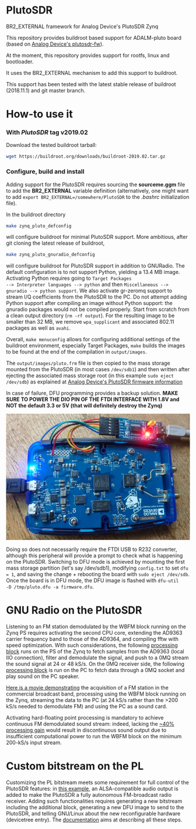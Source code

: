 # PlutoSDR
BR2_EXTERNAL framework for Analog Device's PlutoSDR Zynq

This repository provides buildroot based support for ADALM-pluto board (based on
[Analog Device's plutosdr-fw](https://github.com/analogdevicesinc/plutosdr-fw)).

At the moment, this repository provides support for rootfs, linux and bootloader.

It uses the BR2_EXTERNAL mechanism to add this support to buildroot.

This support has been tested with the latest stable release of buildroot (2018.11.1) and git master branch.

How-to use it
=============

### With *PlutoSDR* tag **v2019.02**

Download the tested buildroot tarball:
```bash
wget https://buildroot.org/downloads/buildroot-2019.02.tar.gz
```

### Configure, build and install

Adding support for the PlutoSDR requires sourcing the **sourceme.ggm** file to add the **BR2_EXTERNAL** 
variable definition (alternatively, one might want to add <code>export
BR2_EXTERNAL=/somewhere/PlutoSDR</code> to the *.bashrc* initialization file).

In the buildroot directory  
```bash
make zynq_pluto_defconfig
```
will configure buildroot for minimal PlutoSDR support. More ambitious, after git cloning the 
latest release of buildroot,
```bash
make zynq_pluto_gnuradio_defconfig
```
will configure buildroot for PlutoSDR support in addition to GNURadio. The default configuration is
to not support Python, yielding a 13.4 MB image. Activating Python requires going to <code>Target Packages --> Interpreter
languages --> python</code> and then <code>Miscellaneous --> gnuradio --> python support</code>. We also 
activate gr-zeromq support to stream I/Q coefficients from the PlutoSDR to the PC. Do not attempt adding Python
support after compiling an image without Python support: the gnuradio packages would not be compiled properly.
Start from scratch from a clean output directory (<code>rm -rf output</code>). For the resulting image to be
smaller than 32 MB, we remove <code>wpa_supplicant</code> and associated 802.11 packages as well as <code>avahi</code>.

Overall, <code>make menuconfig</code> allows for configuring
additional settings of the buildroot environment, especially Target Packages, <code>make</code> builds
the images to be found at the end of the compilation in <code>output/images</code>.

The <code>output/images/pluto.frm</code> file is then copied to the mass storage mounted from the PlutoSDR (in
most cases <code>/dev/sdb1</code>)
and then written after ejecting the associated mass storage root (in this example <code>sudo eject /dev/sdb</code>) as 
explained at [Analog Device's PlutoSDR firmware information](https://wiki.analog.com/university/tools/pluto/users/firmware)

In case of failure, DFU programming provides a backup solution. **MAKE SURE TO POWER THE DIO PIN OF THE FTDI INTERFACE
WITH 1.8V and NOT the default 3.3 or 5V (that will definitely destroy the Zynq)**

![PlutoSDR picture](doc/picture.jpg)

Doing so does not necessarily require the FTDI USB to R232 converter, although this peripheral will provide a prompt to check what
is happening on the PlutoSDR. Switching to DFU mode is achieved by mounting the first mass storage partition (let's say /dev/sdb1),
modifying <code>config.txt</code> to set <code>dfu = 1</code>, and saving the change + rebooting the board with <code>sudo eject 
/dev/sdb</code>. Once the board is in DFU mode, the DFU image is flashed with <code>dfu-util  -D /tmp/pluto.dfu -a firmware.dfu</code>.

GNU Radio on the PlutoSDR
=========================

Listening to an FM station demodulated by the WBFM block running on the Zynq PS requires activating the
second CPU core, extending the AD9363 carrier frequency band to those of the AD9364, and compiling fftw with
speed optimization. With such considerations, the following [processing block](doc/top_block_for_pluto.py) runs on the PS of the Zynq to fetch samples from the AD9363 (local IIO connection), filter and demodulate the signal, and push to a 0MQ stream the sound signal at 24 or 48 kS/s. On the 0MQ receiver side, the following [processing block](doc/top_block_for_PC.py) is run on the PC to fetch data through a 0MQ socket and play sound on the PC speaker.

[Here is a movie demonstrating](doc/movie_FM_to_0MQstream.ogv) the acquisition of a FM station in the commercial
broadcast band, processing using the WBFM block running on the Zynq, streaming the data to the PC (at 24 kS/s rather
than the >200 kS/s needed to demodulate FM) and using the PC as a sound card. 

Activating hard-floating point processing is mandatory to achieve continuous FM demodulated sound stream: indeed, lacking the
[~40% processing gain](https://blog.paranoidpenguin.net/2017/09/hard-float-vs-soft-float-with-slackware-arm-on-the-rpi-3/) would 
result in discontinuous sound output due to insufficient computational power to run the WBFM block on the
minimum 200-kS/s input stream.

Custom bitstream on the PL
==========================

Customizing the PL bitstream meets some requirement for full control of the PlutoSDR features: in [this example](https://github.com/oscimp/oscimpDigital/tree/master/doc/tutorials/plutosdr/1-gnuradio-audio), an ALSA-compatible
audio output is added to make the PlutoSDR a fully autonomous FM-broadcast radio receiver. Adding such functionalities
requires generating a new bitstream including the additional block, generating a new DFU image to send to the PlutoSDR,
and telling GNU/Linux about the new reconfigurable hardware (devicetree entry). The [documentation](https://github.com/oscimp/oscimpDigital/blob/master/doc/tutorials/plutosdr/1-gnuradio-audio/1-gnuradio-audio.pdf) aims at describing all these steps.
